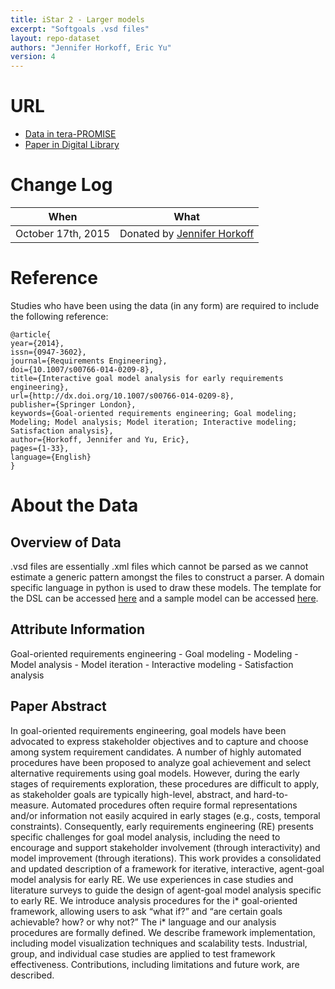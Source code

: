 ```yaml
---
title: iStar 2 - Larger models
excerpt: "Softgoals .vsd files"
layout: repo-dataset
authors: "Jennifer Horkoff, Eric Yu"
version: 4
---
```


# URL

* [Data in tera-PROMISE](https://terapromise.csc.ncsu.edu/!/#repo/view/head/requirements/softgoals/GMRepo/CounselingService)
* [Paper in Digital Library](http://link.springer.com/article/10.1007%2Fs00766-014-0209-8)

# Change Log

When | What
---- | ----
October 17th, 2015 | Donated by [Jennifer Horkoff](/repo/people/data-donors/promise4.html)

# Reference

Studies who have been using the data (in any form) are required to include the following reference:

```
@article{
year={2014},
issn={0947-3602},
journal={Requirements Engineering},
doi={10.1007/s00766-014-0209-8},
title={Interactive goal model analysis for early requirements engineering},
url={http://dx.doi.org/10.1007/s00766-014-0209-8},
publisher={Springer London},
keywords={Goal-oriented requirements engineering; Goal modeling; Modeling; Model analysis; Model iteration; Interactive modeling; Satisfaction analysis},
author={Horkoff, Jennifer and Yu, Eric},
pages={1-33},
language={English}
}
```

# About the Data

## Overview of Data

.vsd files are essentially .xml files which cannot be parsed as we cannot estimate a generic pattern amongst the files to construct a parser. A domain specific language in python is used to draw these models. The template for the DSL can be accessed [here](https://github.com/ai-se/softgoals/blob/master/src/pystar/template.py) and a sample model can be accessed [here](https://github.com/ai-se/softgoals/blob/master/src/pystar/models/bCMS_SR_Witness.py).

## Attribute Information

Goal-oriented requirements engineering - Goal modeling - Modeling - Model analysis - Model iteration - Interactive modeling - Satisfaction analysis

## Paper Abstract

In goal-oriented requirements engineering, goal models have been advocated to express stakeholder objectives and to capture and choose among system requirement candidates. A number of highly automated procedures have been proposed to analyze goal achievement and select alternative requirements using goal models. However, during the early stages of requirements exploration, these procedures are difficult to apply, as stakeholder goals are typically high-level, abstract, and hard-to-measure. Automated procedures often require formal representations and/or information not easily acquired in early stages (e.g., costs, temporal constraints). Consequently, early requirements engineering (RE) presents specific challenges for goal model analysis, including the need to encourage and support stakeholder involvement (through interactivity) and model improvement (through iterations). This work provides a consolidated and updated description of a framework for iterative, interactive, agent-goal model analysis for early RE. We use experiences in case studies and literature surveys to guide the design of agent-goal model analysis specific to early RE. We introduce analysis procedures for the i* goal-oriented framework, allowing users to ask “what if?” and “are certain goals achievable? how? or why not?” The i* language and our analysis procedures are formally defined. We describe framework implementation, including model visualization techniques and scalability tests. Industrial, group, and individual case studies are applied to test framework effectiveness. Contributions, including limitations and future work, are described.
